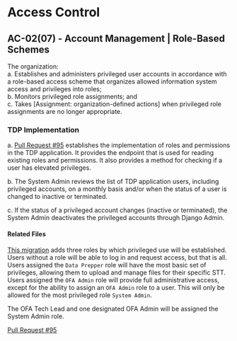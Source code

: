 # Access Control
## AC-02(07) - Account Management | Role-Based Schemes

The organization:  
a. Establishes and administers privileged user accounts in accordance with a 
role-based access scheme that organizes allowed information system access and 
privileges into roles;  
b. Monitors privileged role assignments; and  
c. Takes [Assignment: organization-defined actions] when privileged role 
assignments are no longer appropriate.

### TDP Implementation

a. [Pull Request #95](https://github.com/HHS/TANF-app/pull/95) establishes the
implementation of roles and permissions in the TDP application.  It provides the endpoint that is used for reading existing roles and permissions. It also provides a method for checking if a user has elevated privileges.  

b. The System Admin reviews the list of TDP application users, including privileged accounts, on a monthly basis and/or when the status of a user is changed to inactive or terminated.  

c. If the status of a privileged account changes (inactive or terminated), the System Admin deactivates the privileged accounts through Django Admin.

#### Related Files

[This migration](tdrs-backend/tdpservice/users/migrations/0006_auto_20201117_1717.py) 
adds three roles by which privileged use will be established. Users without a role
will be able to log in and request access, but that is all. Users assigned the
`Data Prepper` role will have the most basic set of privileges, allowing them to 
upload and manage files for their specific STT. Users assigned the `OFA Admin` role will provide 
full administrative access, except for the ability to assign an `OFA Admin` role
to a user. This will only be allowed for the most privileged role `System Admin`.

The OFA Tech Lead and one designated OFA Admin will be assigned the System Admin role.

[Pull Request #95](https://github.com/HHS/TANF-app/pull/95)
